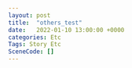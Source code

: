 ```yaml
---
layout: post
title:  "others_test"
date:   2022-01-10 13:00:00 +0000
categories: Etc
Tags: Story Etc
SceneCode: []
---
```


